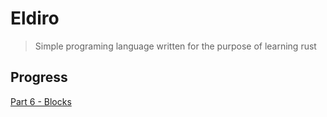 # Eldiro

> Simple programing language written for the purpose of learning rust

## Progress

[Part 6 - Blocks](https://arzg.github.io/lang/6/)

